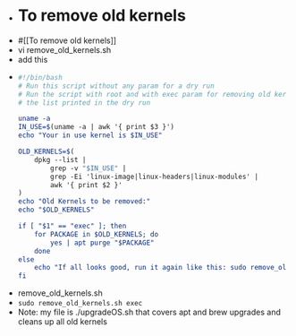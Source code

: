 - # To remove old kernels
- #[[To remove old kernels]]
- vi remove_old_kernels.sh
- add this
- ```cmake
  #!/bin/bash
  # Run this script without any param for a dry run
  # Run the script with root and with exec param for removing old kernels after checking
  # the list printed in the dry run
  
  uname -a
  IN_USE=$(uname -a | awk '{ print $3 }')
  echo "Your in use kernel is $IN_USE"
  
  OLD_KERNELS=$(
      dpkg --list |
          grep -v "$IN_USE" |
          grep -Ei 'linux-image|linux-headers|linux-modules' |
          awk '{ print $2 }'
  )
  echo "Old Kernels to be removed:"
  echo "$OLD_KERNELS"
  
  if [ "$1" == "exec" ]; then
      for PACKAGE in $OLD_KERNELS; do
          yes | apt purge "$PACKAGE"
      done
  else
      echo "If all looks good, run it again like this: sudo remove_old_kernels.sh exec"
  fi
  ```
- remove_old_kernels.sh
- `sudo remove_old_kernels.sh exec`
- Note:  my file is ./upgradeOS.sh that covers apt and brew upgrades and cleans up all old kernels